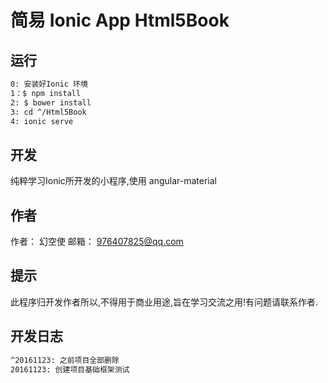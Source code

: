 简易 Ionic App Html5Book 
========================

## 运行
```bash
0: 安装好Ionic 环境
1：$ npm install
2: $ bower install 
3: cd ^/Html5Book
4: ionic serve 
```

## 开发
纯粹学习Ionic所开发的小程序,使用 angular-material

## 作者
作者： 幻空使
邮箱： 976407825@qq.com

## 提示
此程序归开发作者所以,不得用于商业用途,旨在学习交流之用!有问题请联系作者.

## 开发日志
```bash
^20161123: 之前项目全部删除
20161123: 创建项目基础框架测试
```